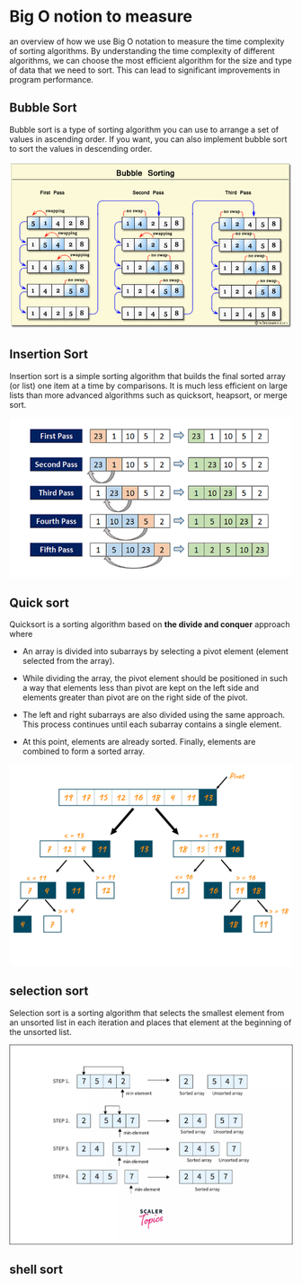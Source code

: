 # Big O notion to measure

an overview of how we use Big O notation to measure the time complexity of sorting algorithms. By understanding the time complexity of different algorithms, we can choose the most efficient algorithm for the size and type of data that we need to sort. This can lead to significant improvements in program performance.

## Bubble Sort

Bubble sort is a type of sorting algorithm you can use to arrange a set of values in ascending order. If you want, you can also implement bubble sort to sort the values in descending order.

![bubble sort](img/bubble-short.png)

## Insertion Sort

Insertion sort is a simple sorting algorithm that builds the final sorted array (or list) one item at a time by comparisons. It is much less efficient on large lists than more advanced algorithms such as quicksort, heapsort, or merge sort.

![Insertion sort](img/Insertion_sort.png)

## Quick sort

Quicksort is a sorting algorithm based on **the divide and conquer** approach where

- An array is divided into subarrays by selecting a pivot element (element selected from the array).

- While dividing the array, the pivot element should be positioned in such a way that elements less than pivot are kept on the left side and elements greater than pivot are on the right side of the pivot.
- The left and right subarrays are also divided using the same approach. This process continues until each subarray contains a single element.
- At this point, elements are already sorted. Finally, elements are combined to form a sorted array.

![Quick sort](img/quick_sort.png)

## selection sort

Selection sort is a sorting algorithm that selects the smallest element from an unsorted list in each iteration and places that element at the beginning of the unsorted list.

![selection sort](img/selection_sort.webp)

## shell sort
